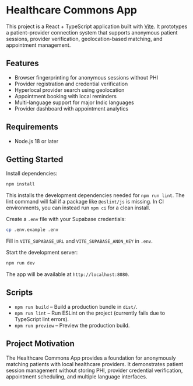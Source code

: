 # Healthcare Commons App

This project is a React + TypeScript application built with [Vite](https://vitejs.dev). It prototypes a patient–provider connection system that supports anonymous patient sessions, provider verification, geolocation-based matching, and appointment management.

## Features
- Browser fingerprinting for anonymous sessions without PHI
- Provider registration and credential verification
- Hyperlocal provider search using geolocation
- Appointment booking with local reminders
- Multi-language support for major Indic languages
- Provider dashboard with appointment analytics

## Requirements
- Node.js 18 or later

## Getting Started
Install dependencies:

```bash
npm install
```
This installs the development dependencies needed for `npm run lint`. The lint
command will fail if a package like `@eslint/js` is missing. In CI
environments, you can instead run `npm ci` for a clean install.

Create a `.env` file with your Supabase credentials:

```bash
cp .env.example .env
```
Fill in `VITE_SUPABASE_URL` and `VITE_SUPABASE_ANON_KEY` in `.env`.

Start the development server:

```bash
npm run dev
```

The app will be available at `http://localhost:8080`.

## Scripts
- `npm run build` – Build a production bundle in `dist/`.
- `npm run lint` – Run ESLint on the project (currently fails due to TypeScript lint errors).
- `npm run preview` – Preview the production build.

## Project Motivation
The Healthcare Commons App provides a foundation for anonymously matching patients with local healthcare providers. It demonstrates patient session management without storing PHI, provider credential verification, appointment scheduling, and multiple language interfaces.

